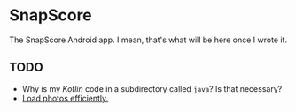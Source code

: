 # SnapScore

The SnapScore Android app.  I mean, that's what will be here once I wrote it.

## TODO

*  Why is my *Kotlin* code in a subdirectory called `java`?  Is that necessary?
*  [Load photos efficiently.][1]

[1]: https://developer.android.com/topic/performance/graphics/load-bitmap
